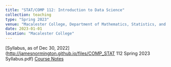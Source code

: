 ```yaml
---
title: "STAT/COMP 112: Introduction to Data Science"
collection: teaching
type: "Spring 2023"
venue: "Macalester College, Department of Mathematics, Statistics, and Computer Science"
date: 2023-01-01
location: "Macalester College"
---
```


[Syllabus, as of Dec 30, 2022](http://jamesnormington.github.io/files/COMP_STAT 112 Spring 2023 Syllabus.pdf)
[Course Notes](http://jamesnormington.github.io/112_spring_2023)